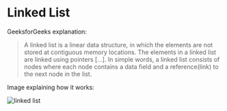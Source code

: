 # Linked List

GeeksforGeeks explanation:

> A linked list is a linear data structure, in which the elements are not stored at contiguous memory locations. The elements in a linked list are linked using pointers [...]. In simple words, a linked list consists of nodes where each node contains a data field and a reference(link) to the next node in the list.

Image explaining how it works:

![linked list](https://media.geeksforgeeks.org/wp-content/cdn-uploads/gq/2013/03/Linkedlist.png)